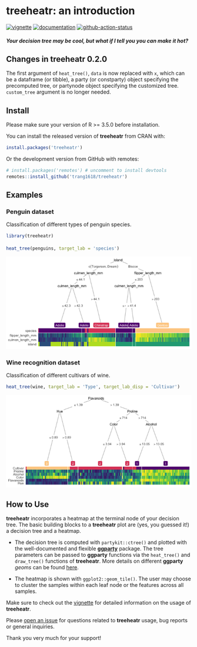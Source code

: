 **treeheatr**: an introduction
================

[![vignette](https://img.shields.io/badge/-Vignette-green?style=flat-square&logo=spinnaker)](https://trang1618.github.io/treeheatr/articles/explore.html)
[![documentation](https://img.shields.io/badge/-Documentation-purple?style=flat-square&logo=read-the-docs)](https://trang1618.github.io/treeheatr/reference/)
[![github-action-status](https://img.shields.io/github/workflow/status/trang1618/treeheatr/R-CMD-check?style=flat-square&logo=github)](https://github.com/trang1618/treeheatr/actions)

#### *Your decision tree may be cool, but what if I tell you you can make it hot?*

## Changes in treeheatr 0.2.0

The first argument of `heat_tree()`, `data` is now replaced with `x`,
which can be a dataframe (or tibble), a party (or constparty) object
specifying the precomputed tree, or partynode object specifying the
customized tree. `custom_tree` argument is no longer needed.

## Install

Please make sure your version of R \>= 3.5.0 before installation.

You can install the released version of **treeheatr** from CRAN with:

``` r
install.packages('treeheatr')
```

Or the development version from GitHub with remotes:

``` r
# install.packages('remotes') # uncomment to install devtools
remotes::install_github('trang1618/treeheatr')
```

## Examples

### Penguin dataset

Classification of different types of penguin species.

``` r
library(treeheatr)

heat_tree(penguins, target_lab = 'species')
```

![](man/figures/unnamed-chunk-4-1.png)<!-- -->

### Wine recognition dataset

Classification of different cultivars of wine.

``` r
heat_tree(wine, target_lab = 'Type', target_lab_disp = 'Cultivar')
```

![](man/figures/unnamed-chunk-5-1.png)<!-- -->

## How to Use

**treeheatr** incorporates a heatmap at the terminal node of your
decision tree. The basic building blocks to a **treeheatr** plot are
(yes, you guessed it\!) a decision tree and a heatmap.

  - The decision tree is computed with `partykit::ctree()` and plotted
    with the well-documented and flexible
    [**ggparty**](https://cran.r-project.org/package=ggparty/) package.
    The tree parameters can be passed to **ggparty** functions via the
    `heat_tree()` and `draw_tree()` functions of **treeheatr**. More
    details on different **ggparty** *geoms* can be found
    [here](https://github.com/martin-borkovec/ggparty).

  - The heatmap is shown with `ggplot2::geom_tile()`. The user may
    choose to cluster the samples within each leaf node or the features
    across all samples.

Make sure to check out the
[vignette](https://trang1618.github.io/treeheatr/articles/explore.html)
for detailed information on the usage of **treeheatr**.

Please [open an
issue](https://github.com/trang1618/treeheatr/issues/new) for questions
related to **treeheatr** usage, bug reports or general inquiries.

Thank you very much for your support\!
